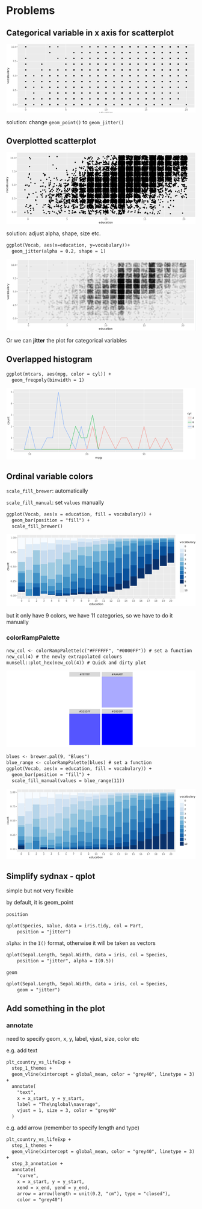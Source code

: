 # Problems

## Categorical variable in x axis for scatterplot

![](../../../.gitbook/assets/image%20%28178%29.png)

solution: change `geom_point()` to `geom_jitter()`

## Overplotted scatterplot

![](../../../.gitbook/assets/image%20%28177%29.png)

solution: adjust alpha, shape, size etc.

```text
ggplot(Vocab, aes(x=education, y=vocabulary))+
  geom_jitter(alpha = 0.2, shape = 1)
```

![](../../../.gitbook/assets/image%20%28169%29.png)

Or we can **jitter** the plot for categorical variables

## Overlapped histogram

```text
ggplot(mtcars, aes(mpg, color = cyl)) +
  geom_freqpoly(binwidth = 1)
```

![](../../../.gitbook/assets/image%20%28184%29.png)

## Ordinal variable colors

`scale_fill_brewer`: automatically

`scale_fill_manual`: set `values` manually

```text
ggplot(Vocab, aes(x = education, fill = vocabulary)) +
  geom_bar(position = "fill") +
  scale_fill_brewer()
```

![](../../../.gitbook/assets/image%20%28170%29.png)

but it only have 9 colors, we have 11 categories, so we have to do it manually

### colorRampPalette

```text
new_col <- colorRampPalette(c("#FFFFFF", "#0000FF")) # set a function
new_col(4) # the newly extrapolated colours
munsell::plot_hex(new_col(4)) # Quick and dirty plot
```

![](../../../.gitbook/assets/image%20%28186%29.png)

```text
blues <- brewer.pal(9, "Blues")
blue_range <- colorRampPalette(blues) # set a function
ggplot(Vocab, aes(x = education, fill = vocabulary)) +
  geom_bar(position = "fill") +
  scale_fill_manual(values = blue_range(11))
```

![](../../../.gitbook/assets/image%20%28190%29.png)

## Simplify sydnax - qplot

simple but not very flexible

by default, it is geom\_point

`position`

```text
qplot(Species, Value, data = iris.tidy, col = Part,
    position = "jitter")
```

`alpha`: in the `I()` format, otherwise it will be taken as vectors

```text
qplot(Sepal.Length, Sepal.Width, data = iris, col = Species,
    position = "jitter", alpha = I(0.5))
```

`geom`

```text
qplot(Sepal.Length, Sepal.Width, data = iris, col = Species,
    geom = "jitter")
```

## Add something in the plot

### annotate

need to specify geom, x, y, label, vjust, size, color etc

e.g. add text

```text
plt_country_vs_lifeExp +
  step_1_themes +
  geom_vline(xintercept = global_mean, color = "grey40", linetype = 3) +
  annotate(
    "text",
    x = x_start, y = y_start,
    label = "The\nglobal\naverage",
    vjust = 1, size = 3, color = "grey40"
  )
```

e.g. add arrow \(remember to specify length and type\)

```text
plt_country_vs_lifeExp +  
  step_1_themes +
  geom_vline(xintercept = global_mean, color = "grey40", linetype = 3) +
  step_3_annotation +
  annotate(
    "curve",
    x = x_start, y = y_start,
    xend = x_end, yend = y_end,
    arrow = arrow(length = unit(0.2, "cm"), type = "closed"),
    color = "grey40")
```

